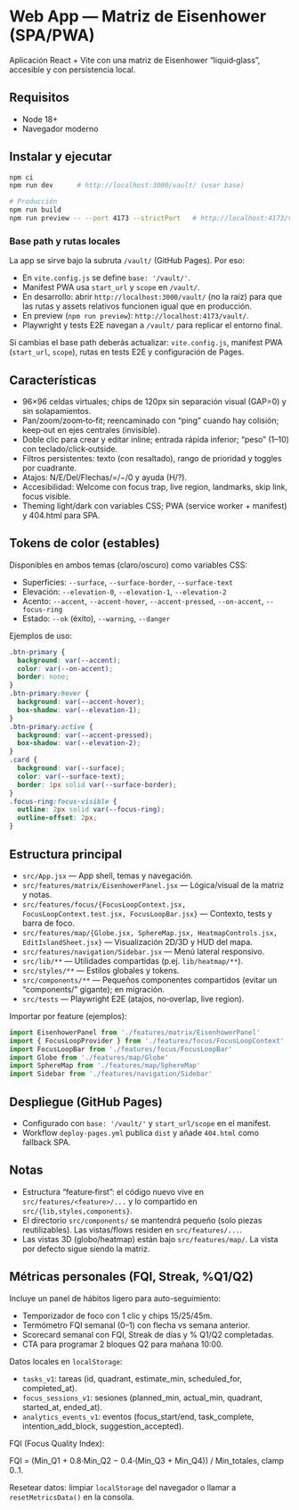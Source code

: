 # Web App — Matriz de Eisenhower (SPA/PWA)

Aplicación React + Vite con una matriz de Eisenhower “liquid‑glass”, accesible y con persistencia local.

## Requisitos

- Node 18+
- Navegador moderno

## Instalar y ejecutar

```bash
npm ci
npm run dev      # http://localhost:3000/vault/ (usar base)

# Producción
npm run build
npm run preview -- --port 4173 --strictPort   # http://localhost:4173/vault/
```

### Base path y rutas locales

La app se sirve bajo la subruta `/vault/` (GitHub Pages). Por eso:

- En `vite.config.js` se define `base: '/vault/'`.
- Manifest PWA usa `start_url` y `scope` en `/vault/`.
- En desarrollo: abrir `http://localhost:3000/vault/` (no la raíz) para que las rutas y assets relativos funcionen igual que en producción.
- En preview (`npm run preview`): `http://localhost:4173/vault/`.
- Playwright y tests E2E navegan a `/vault/` para replicar el entorno final.

Si cambias el base path deberás actualizar: `vite.config.js`, manifest PWA (`start_url`, `scope`), rutas en tests E2E y configuración de Pages.

## Características

- 96×96 celdas virtuales; chips de 120px sin separación visual (GAP=0) y sin solapamientos.
- Pan/zoom/zoom‑to‑fit; reencaminado con “ping” cuando hay colisión; keep‑out en ejes centrales (invisible).
- Doble clic para crear y editar inline; entrada rápida inferior; “peso” (1–10) con teclado/click‑outside.
- Filtros persistentes: texto (con resaltado), rango de prioridad y toggles por cuadrante.
- Atajos: N/E/Del/Flechas/=/−/0 y ayuda (H/?).
- Accesibilidad: Welcome con focus trap, live region, landmarks, skip link, focus visible.
- Theming light/dark con variables CSS; PWA (service worker + manifest) y 404.html para SPA.

## Tokens de color (estables)

Disponibles en ambos temas (claro/oscuro) como variables CSS:

- Superficies: `--surface`, `--surface-border`, `--surface-text`
- Elevación: `--elevation-0`, `--elevation-1`, `--elevation-2`
- Acento: `--accent`, `--accent-hover`, `--accent-pressed`, `--on-accent`, `--focus-ring`
- Estado: `--ok` (éxito), `--warning`, `--danger`

Ejemplos de uso:

```css
.btn-primary {
  background: var(--accent);
  color: var(--on-accent);
  border: none;
}
.btn-primary:hover {
  background: var(--accent-hover);
  box-shadow: var(--elevation-1);
}
.btn-primary:active {
  background: var(--accent-pressed);
  box-shadow: var(--elevation-2);
}
.card {
  background: var(--surface);
  color: var(--surface-text);
  border: 1px solid var(--surface-border);
}
.focus-ring:focus-visible {
  outline: 2px solid var(--focus-ring);
  outline-offset: 2px;
}
```

## Estructura principal

- `src/App.jsx` — App shell, temas y navegación.
- `src/features/matrix/EisenhowerPanel.jsx` — Lógica/visual de la matriz y notas.
- `src/features/focus/{FocusLoopContext.jsx, FocusLoopContext.test.jsx, FocusLoopBar.jsx}` — Contexto, tests y barra de foco.
- `src/features/map/{Globe.jsx, SphereMap.jsx, HeatmapControls.jsx, EditIslandSheet.jsx}` — Visualización 2D/3D y HUD del mapa.
- `src/features/navigation/Sidebar.jsx` — Menú lateral responsivo.
- `src/lib/**` — Utilidades compartidas (p.ej. `lib/heatmap/**`).
- `src/styles/**` — Estilos globales y tokens.
- `src/components/**` — Pequeños componentes compartidos (evitar un “components/” gigante); en migración.
- `src/tests` — Playwright E2E (atajos, no‑overlap, live region).

Importar por feature (ejemplos):

```js
import EisenhowerPanel from './features/matrix/EisenhowerPanel'
import { FocusLoopProvider } from './features/focus/FocusLoopContext'
import FocusLoopBar from './features/focus/FocusLoopBar'
import Globe from './features/map/Globe'
import SphereMap from './features/map/SphereMap'
import Sidebar from './features/navigation/Sidebar'
```

## Despliegue (GitHub Pages)

- Configurado con `base: '/vault/'` y `start_url/scope` en el manifest.
- Workflow `deploy-pages.yml` publica `dist` y añade `404.html` como fallback SPA.

## Notas

- Estructura “feature‑first”: el código nuevo vive en `src/features/<feature>/...` y lo compartido en `src/{lib,styles,components}`.
- El directorio `src/components/` se mantendrá pequeño (solo piezas reutilizables). Las vistas/flows residen en `src/features/...`.
- Las vistas 3D (globo/heatmap) están bajo `src/features/map/`. La vista por defecto sigue siendo la matriz.

## Métricas personales (FQI, Streak, %Q1/Q2)

Incluye un panel de hábitos ligero para auto-seguimiento:

- Temporizador de foco con 1 clic y chips 15/25/45m.
- Termómetro FQI semanal (0–1) con flecha vs semana anterior.
- Scorecard semanal con FQI, Streak de días y % Q1/Q2 completadas.
- CTA para programar 2 bloques Q2 para mañana 10:00.

Datos locales en `localStorage`:

- `tasks_v1`: tareas (id, quadrant, estimate_min, scheduled_for, completed_at).
- `focus_sessions_v1`: sesiones (planned_min, actual_min, quadrant, started_at, ended_at).
- `analytics_events_v1`: eventos (focus_start/end, task_complete, intention_add_block, suggestion_accepted).

FQI (Focus Quality Index):

FQI = (Min_Q1 + 0.8·Min_Q2 − 0.4·(Min_Q3 + Min_Q4)) / Min_totales, clamp 0..1.

Resetear datos: limpiar `localStorage` del navegador o llamar a `resetMetricsData()` en la consola.
